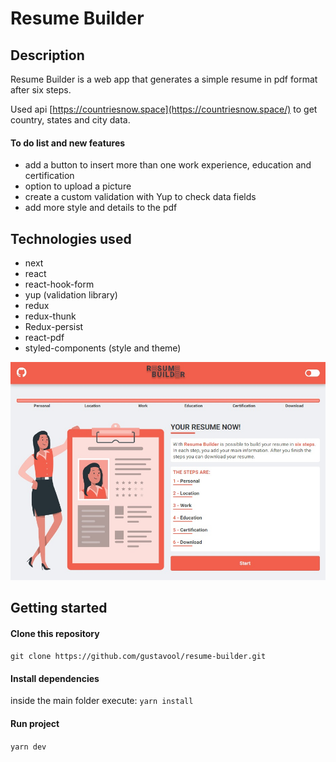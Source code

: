 # Resume Builder

## Description

Resume Builder is a web app that generates a simple resume in pdf format after six steps.

Used api [https://countriesnow.space](https://countriesnow.space/) to get country, states and city data.

#### To do list and new features

- add a button to insert more than one work experience, education and certification
- option to upload a picture
- create a custom validation with Yup to check data fields
- add more style and details to the pdf

## Technologies used

- next
- react
- react-hook-form
- yup (validation library)
- redux
- redux-thunk
- Redux-persist
- react-pdf
- styled-components (style and theme)

<img src="readme/resume-home-page.jpg"><br>

## Getting started

#### Clone this repository

`git clone https://github.com/gustavool/resume-builder.git`

#### Install dependencies

inside the main folder execute: `yarn install`

#### Run project

`yarn dev`
